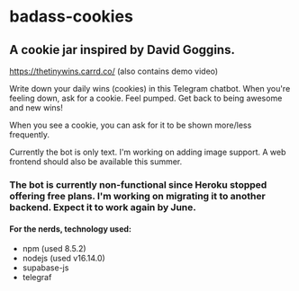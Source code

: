 # badass-cookies

## A cookie jar inspired by David Goggins.
https://thetinywins.carrd.co/ (also contains demo video)

Write down your daily wins (cookies) in this Telegram chatbot. When you're feeling down, ask for a cookie. Feel pumped. Get back to being awesome and new wins!

When you see a cookie, you can ask for it to be shown more/less frequently.

Currently the bot is only text. I'm working on adding image support. A web frontend should also be available this summer.

### The bot is currently non-functional since Heroku stopped offering free plans. I'm working on migrating it to another backend. Expect it to work again by June.

#### For the nerds, technology used:
- npm (used 8.5.2)
- nodejs (used v16.14.0)
- supabase-js
- telegraf



